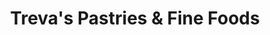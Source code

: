 ---
title: "Treva's Pastries & Fine Foods"
url: /tallahassee/trevas-pastries-and-fine-foods/
shop: pastry
---